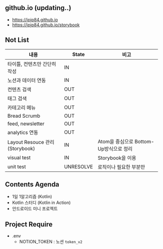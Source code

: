 

## github.io (updating..)
- https://jpjp84.github.io
- https://jpjp84.github.io/storybook

## Not List
| 내용                            | State     | 비고                                   |
|---------------------------------|-----------|----------------------------------------|
| 타이틀, 컨텐츠만 간단히 작성    | IN        |                                        |
| 노션과 데이터 연동              | IN        |                                        |
| 컨텐츠 검색                     | OUT       |                                        |
| 태그 검색                       | OUT       |                                        |
| 카테고리 메뉴                   | OUT       |                                        |
| Bread Scrumb                    | OUT       |                                        |
| feed, newsletter                | OUT       |                                        |
| analytics 연동                  | OUT       |                                        |
| Layout Resouce 관리 (Storybook) | IN        | Atom을 중심으로 Bottom-Up방식으로 정리 |
| visual test                     | IN        | Storybook을 이용                       |
| unit test                       | UNRESOLVE | 로직이나 필요한 부분만                 |

## Contents Agenda
- 1일 1알고리즘 (Kotlin)
- Kotlin 스터디 (Kotlin in Action)
- 안드로이드 미니 프로젝트

## Project Require
- .env
  - NOTION_TOKEN : 노션 `token_v2`
